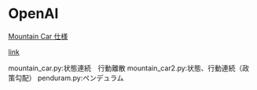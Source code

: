 # OpenAI
[Mountain Car 仕様](https://github.com/openai/gym/wiki/MountainCar-v0)

[link](https://github.com/shunyooo/openaigym)

mountain_car.py:状態連続　行動離散
mountain_car2.py:状態、行動連続（政策勾配）
penduram.py:ペンデュラム
